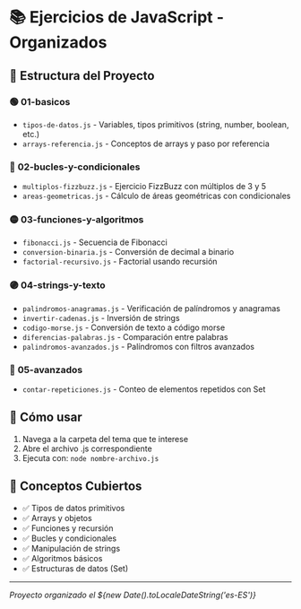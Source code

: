 # 📚 Ejercicios de JavaScript - Organizados

## 📂 Estructura del Proyecto

### 🟢 **01-basicos**
- `tipos-de-datos.js` - Variables, tipos primitivos (string, number, boolean, etc.)
- `arrays-referencia.js` - Conceptos de arrays y paso por referencia

### 🔵 **02-bucles-y-condicionales**  
- `multiplos-fizzbuzz.js` - Ejercicio FizzBuzz con múltiplos de 3 y 5
- `areas-geometricas.js` - Cálculo de áreas geométricas con condicionales

### 🟡 **03-funciones-y-algoritmos**
- `fibonacci.js` - Secuencia de Fibonacci
- `conversion-binaria.js` - Conversión de decimal a binario
- `factorial-recursivo.js` - Factorial usando recursión

### 🟣 **04-strings-y-texto**
- `palindromos-anagramas.js` - Verificación de palíndromos y anagramas
- `invertir-cadenas.js` - Inversión de strings
- `codigo-morse.js` - Conversión de texto a código morse
- `diferencias-palabras.js` - Comparación entre palabras
- `palindromos-avanzados.js` - Palíndromos con filtros avanzados

### 🔴 **05-avanzados**
- `contar-repeticiones.js` - Conteo de elementos repetidos con Set

## 🚀 Cómo usar

1. Navega a la carpeta del tema que te interese
2. Abre el archivo .js correspondiente
3. Ejecuta con: `node nombre-archivo.js`

## 📖 Conceptos Cubiertos

- ✅ Tipos de datos primitivos
- ✅ Arrays y objetos
- ✅ Funciones y recursión
- ✅ Bucles y condicionales
- ✅ Manipulación de strings
- ✅ Algoritmos básicos
- ✅ Estructuras de datos (Set)

---
*Proyecto organizado el ${new Date().toLocaleDateString('es-ES')}*
